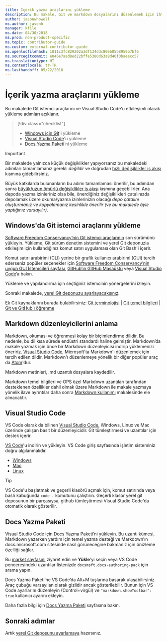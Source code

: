 ```yaml
---
title: İçerik yazma araçlarını yükleme
description: Bu makale, Git ve markdown dosyalarını düzenlemek için ihtiyacınız olacak istemci araçları indirip yüklemenize yardımcı olur.
author: jasonwhowell
ms.author: jasonh
manager: kfile
ms.date: 04/30/2018
ms.prod: non-product-specific
ms.topic: contributor-guide
ms.custom: external-contributor-guide
ms.openlocfilehash: 1011c3fc829202a3df134ddc80eb05b8959b7bf6
ms.sourcegitcommit: e046e7aad8ed22bffe5380d63a9d40f0baeecc57
ms.translationtype: HT
ms.contentlocale: tr-TR
ms.lasthandoff: 05/22/2018
---
```

# <a name="install-content-authoring-tools"></a>İçerik yazma araçlarını yükleme

Bu makalede Git istemci araçlarını ve Visual Studio Code'u etkileşimli olarak yükleme adımları açıklanır.
> [!div class="checklist"]
> * [Windows için Git](https://git-scm.com/download/win)'i yükleme
> * [Visual Studio Code](https://code.visualstudio.com/)'u yükleme
> * [Docs Yazma Paketi](https://marketplace.visualstudio.com/items?itemName=docsmsft.docs-authoring-pack)’ni yükleme

>[!IMPORTANT]
> Bir makalede yalnızca küçük değişiklikler yapıyorsanız bu makaledeki adımları tamamlamanız gerekli *değildir* ve doğrudan [hızlı değişiklikler iş akışı](index.md#quick-edits-to-existing-documents) kısmına gidebilirsiniz.
>
> Büyük katkılarda bulunanların bu adımı tamamlaması önerilir, bu adımdan sonra [büyük/uzun ömürlü değişiklikler iş akışı](how-to-write-workflows-major.md) kısmına geçebilirler. Ana depoda yazma izinleriniz olsa bile, önerdiğiniz değişiklikleri çatalınızda depolamak üzere okuma/yazma izinlerinizin olacağı *depo çatalını oluşturmanız ve kopyalamanız kesinlikle önerilir (ve bu makalede öyle yaptığınız varsayılır)*.

## <a name="install-git-client-tools-on-windows"></a>Windows'da Git istemci araçlarını yükleme

 [Software Freedom Conservancy’nin Git istemci araçlarının](https://git-scm.com/download/) son sürümünü yükleyin. Yükleme, Git sürüm denetim sistemini ve yerel Git deponuzla etkileşim için kullandığınız komut satırı uygulaması olan Git Bash'i içerir.

Komut satırı arabirimi (CLI) yerine bir grafik kullanıcı arabirimi (GUI) tercih ederseniz popüler seçenekler için [Software Freedom Conservancy’nin uygun GUI İstemcileri sayfası](https://git-scm.com/downloads/guis), [GitHub’ın GitHub Masaüstü](https://desktop.github.com/) veya [Visual Studio Code](https://www.visualstudio.com/products/code-vs.aspx)’a bakın.

Yükleme ve yapılandırma için seçtiğiniz istemcinin yönergelerini izleyin.

Sonraki makalede, [yerel Git deponuzu ayarlayacaksınız](get-started-setup-local.md).

   Ek Git kaynaklarını burada bulabilirsiniz: [Git terminolojisi](https://help.github.com/articles/github-glossary) | [Git temel bilgileri](https://git-scm.com/book/en/v2/Getting-Started-Git-Basics) | [Git ve GitHub'ı öğrenme](https://help.github.com/articles/good-resources-for-learning-git-and-github/)

## <a name="understand-markdown-editors"></a>Markdown düzenleyicilerini anlama

Markdown, okuması ve öğrenmesi kolay bir biçimlendirme dilidir. Bu nedenle, bu dil kısa sürede endüstri standardı haline gelmiştir. Markdown’da makale yazmak için önce bir Markdown düzenleyicisi indirip yüklemenizi öneririz.  [Visual Studio Code](https://code.visualstudio.com/), Microsoft'ta Markdown'ı düzenlemek için tercih edilen dildir. Markdown'ı düzenlemeye yönelik bir diğer popüler araç da [Atom](https://atom.io)'dur.

Markdown metinleri, .md uzantılı dosyalara kaydedilir.

Markdown temel bilgileri ve OPS özel Markdown uzantıları tarafından desteklenen özellikler dahil olmak üzere Markdown ile makale yazmaya yönelik ilave ayrıntılar daha sonra [Markdown kullanımı](how-to-write-use-markdown.md) makalesinde ele alınacaktır.

## <a name="visual-studio-code"></a>Visual Studio Code

VS Code olarak da bilinen [Visual Studio Code](https://code.visualstudio.com/), Windows, Linux ve Mac üzerinde çalışan basit bir düzenleyicidir. Git tümleştirmesi ve uzantılar için destek içerir.

[VS Code](https://code.visualstudio.com/)'u indirin ve yükleyin. VS Code giriş sayfasında işletim sisteminiz doğru algılanmalıdır.

- [Windows](https://code.visualstudio.com/docs/setup/windows)
- [Mac](https://code.visualstudio.com/docs/setup/mac)
- [Linux](https://code.visualstudio.com/docs/setup/linux)

> [!TIP]
> VS Code'u başlatmak ve geçerli klasörü açmak için, komut satırında veya bash kabuğunda `code .` komutunu çalıştırın. Geçerli klasör yerel git deposunun bir parçasıysa, github tümleştirmesi Visual Studio Code'da otomatik olarak gösterilir.

## <a name="docs-authoring-pack"></a>Docs Yazma Paketi
Visual Studio Code için Docs Yazma Paketi’ni yükleyin. Bu uzantı kümesi, Markdown yazarken yardım için temel yazma desteği ve Markdown’ın docs.microsoft.com sitesinde nasıl görüneceğine bakmanız için önizleme özelliği sağlar.

   Bu [market sayfasını](https://marketplace.visualstudio.com/items?itemName=docsmsft.docs-authoring-pack) ziyaret edin ve **Yükle**’yi seçin veya VS Code penceresindeki uzantılar listenizde `docsmsft.docs-authoring-pack` için arama yapın. 

   Docs Yazma Paketi’ne VS Code’da Alt+M tuşlarına basarak ulaşabilirsiniz. Araç çubuğu varsayılan olarak gizlidir ancak gösterilebilir. Bunun için VS Code ayarlarını düzenleyin (Control+virgül) ve `"markdown.showToolbar": true` kullanıcı ayarını ekleyin.

   Daha fazla bilgi için [Docs Yazma Paketi](how-to-write-docs-auth-pack.md) sayfasına bakın.


## <a name="next-steps"></a>Sonraki adımlar

Artık [yerel Git deposunu ayarlamaya](get-started-setup-local.md) hazırsınız.
